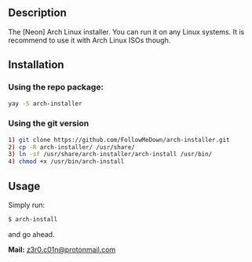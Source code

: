## Description

The [Neon] Arch Linux installer. You can run it on any Linux systems.
It is recommend to use it with Arch Linux ISOs though.

## Installation

### Using the repo package:
```sh
yay -S arch-installer
```
### Using the git version

```bash
1) git clone https://github.com/FollowMeDown/arch-installer.git
2) cp -R arch-installer/ /usr/share/
3) ln -sf /usr/share/arch-installer/arch-install /usr/bin/
4) chmod +x /usr/bin/arch-install
```

## Usage

Simply run:
```sh
$ arch-install
```
and go ahead.

**Mail:** z3r0.c01n@protonmail.com
